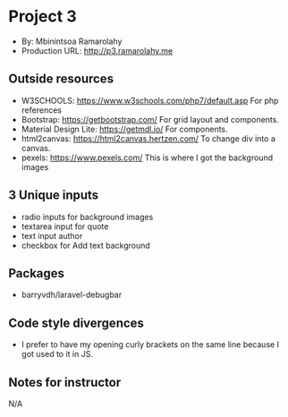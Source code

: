 # Project 3
+ By: Mbinintsoa Ramarolahy
+ Production URL: <http://p3.ramarolahy.me>

## Outside resources
+ W3SCHOOLS: https://www.w3schools.com/php7/default.asp
    For php references
+ Bootstrap: https://getbootstrap.com/
    For grid layout and components.
+ Material Design Lite: https://getmdl.io/
    For components.
+ html2canvas: https://html2canvas.hertzen.com/
    To change div into a canvas.
+ pexels: https://www.pexels.com/
    This is where I got the background images

## 3 Unique inputs
+ radio inputs for background images
+ textarea input for quote
+ text input author
+ checkbox for Add text background

## Packages
+ barryvdh/laravel-debugbar


## Code style divergences
+ I prefer to have my opening curly brackets on the same line because I got used to it in JS.

## Notes for instructor
N/A
